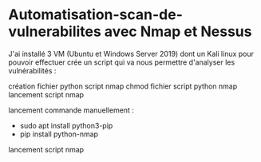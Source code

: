 # Automatisation-scan-de-vulnerabilites avec Nmap et Nessus

J'ai installé 3 VM (Ubuntu et Windows Server 2019) dont un Kali linux pour pouvoir effectuer crée un script qui va nous permettre d'analyser les vulnérabilités : 

création fichier python script nmap
chmod fichier script python nmap
lancement script nmap 

lancement commande manuellement : 
- sudo apt install python3-pip
- pip install python-nmap

lancement script nmap

